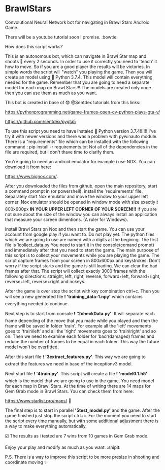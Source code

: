 # BrawlStars
Convolutional Neural Network bot for navigating in Brawl Stars Android Game.

There will be a youtube tutorial soon i promise. :bowtie:

How does this script works?

This is an autonomous bot, which can navigate in Brawl Star map and shoots :gun: every 2 seconds. In order to use it correctly you need to 'teach' it how to move. So if you are a good player the results will be victories. In simple words the script will "watch" you playing the game. Then you will create an model using :snake: Python 3.7.4. This model will contain everything needed for the game. Remember that you are going to need a separate model for each map on Brawl Stars!!! The models are created only once then you can use them as much as you want.

This bot is created in base of :sunglasses: @Sentdex tutorials from this links:
 
https://pythonprogramming.net/game-frames-open-cv-python-plays-gta-v/
 
https://github.com/sentdex/pygta5

To use this script you need to have instaled :snake: Python version 3.7.4!!!!!! I've try it with newer versions and there was a problem with pywinauto module.
There is a "requirements" file which can be installed with the following command : pip install -r requirements.txt
Not all of the dependencies in the file are required, but i don't thave time to clarify them.

You're going to need an android emulator for example i use NOX. You can download it from here: 

https://www.bignox.com/.

After you downloaded the files from github, open the main repository, start a command prompt in (or powershell), install the 'requirements' file. 
Separately start Nox emulator and move the window to your upper left corner. 
Nox emulator should be opened in window mode with size exactly :exclamation: 800x600px **IN YOUR UPPER LEFT CORNER OF YOUR SCREEN!!!**
If you are not sure about the size of the window you can always install an application that measure your screen dimentions. (A ruler for Windows).

Install Brawl Stars on Nox and then start the game. You can use your account from google play if you want to. Do not play yet. 
The python files which we are going to use are named with a digits at the begining. 
The first file is 1collect_data.py
You need to start it in the console(comand prompt) and immediately after that you need to start the game. The main purpose of this script is to collect your movements while you are playing the game. The script capture frames from your screen in 800x600px and keystrokes. Don't worry if the script starts and the game is still loading. We can clear the bad frames after that. The script will collect exactly 3000 frames with the following directions: straight, left, right, reverse, forward+left, forward+right, reverse+left, reverse+right and nokeys. 

After the game is over stop the script with key combination ctrl+c. Then you will see a new generated file :exclamation: **'training_data-1.npy'** which contains everything needed to continue.

Next step is to start from console :exclamation: **'2checkData.py'**. It will separate each frame depending of the move that you made while you played and then the frame will be saved in folder 'train'. For example all the 'left' movements goes to 'train\left' and  all the 'right' movements goes to 'train\right' and so on.
Then we need to examine each folder for 'bad'(damaged) frames and reduce the number of frames to be equal in each folder. This way the future model won't be overfitted.

After this start file :exclamation: **'3extract_features.py'**. This way we are going to extract the features we need in base of the inceptionv3 model. 

Next start file :exclamation: **'4train.py'**. This script will create a file :exclamation: **'model0.1.h5'** which is the model that we are going to use in the game. You need model for each map in Brawl Stars. At the time of writing there are 14 maps for Gem Grab mode in Brawl Stars. 
You can check them from here:

https://www.starlist.pro/maps/ :movie_camera:

The final step is to start in parallel **'5test_model.py'** and the game. After the game finished just stop the script ctrl+c. For the moment you need to start the script every time manually, but with some additional adjustment there is a way to make everything automatically.

:ballot_box_with_check: The results as i tested are 7 wins from 10 games in Gem Grab mode.

Enjoy your play and modify as much as you want. :shipit:

P.S. There is a way to improve this script to be more presize in shooting and coordinate moving :sparkles:





